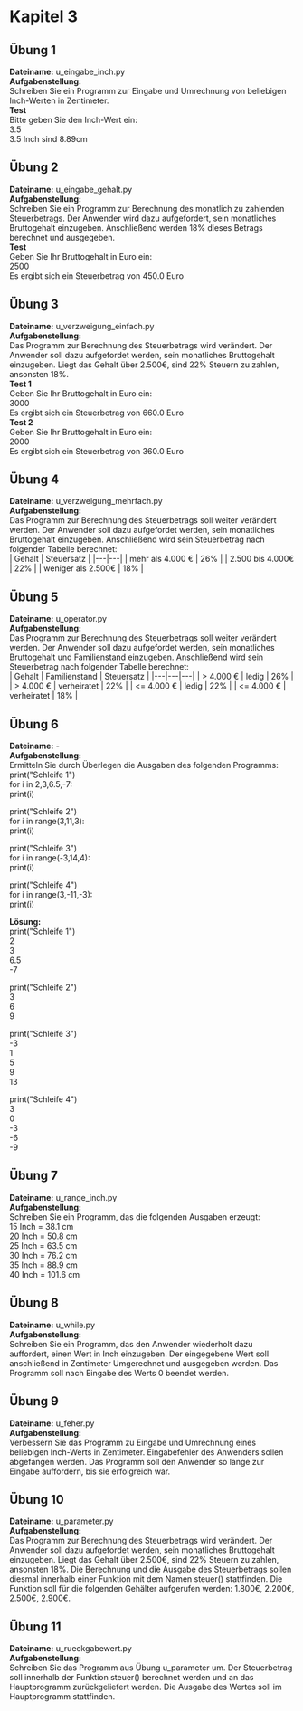 # Kapitel 3
## Übung 1
**Dateiname:** u_eingabe_inch.py  
**Aufgabenstellung:**  
Schreiben Sie ein Programm zur Eingabe und Umrechnung von beliebigen Inch-Werten in Zentimeter.  
**Test**  
Bitte geben Sie den Inch-Wert ein:  
3.5  
3.5 Inch sind 8.89cm  

## Übung 2
**Dateiname:** u_eingabe_gehalt.py  
**Aufgabenstellung:**  
Schreiben Sie ein Programm zur Berechnung des monatlich zu zahlenden Steuerbetrags. Der Anwender wird dazu aufgefordert, sein monatliches Bruttogehalt einzugeben. Anschließend werden 18% dieses Betrags berechnet und ausgegeben.  
**Test**  
Geben Sie Ihr Bruttogehalt in Euro ein:  
2500  
Es ergibt sich ein Steuerbetrag von 450.0 Euro  

## Übung 3
**Dateiname:** u_verzweigung_einfach.py  
**Aufgabenstellung:**  
Das Programm zur Berechnung des Steuerbetrags wird verändert. Der Anwender soll dazu aufgefordet werden, sein monatliches Bruttogehalt einzugeben. Liegt das Gehalt über 2.500€, sind 22% Steuern zu zahlen, ansonsten 18%.  
**Test 1**  
Geben Sie Ihr Bruttogehalt in Euro ein:  
3000  
Es ergibt sich ein Steuerbetrag von 660.0 Euro  
**Test 2**  
Geben Sie Ihr Bruttogehalt in Euro ein:  
2000  
Es ergibt sich ein Steuerbetrag von 360.0 Euro  

## Übung 4
**Dateiname:** u_verzweigung_mehrfach.py  
**Aufgabenstellung:**  
Das Programm zur Berechnung des Steuerbetrags soll weiter verändert werden. Der Anwender soll dazu aufgefordet werden, sein monatliches Bruttogehalt einzugeben. Anschließend wird sein Steuerbetrag nach folgender Tabelle berechnet:  
| Gehalt | Steuersatz |
|---|---|
| mehr als 4.000 € | 26% |
| 2.500 bis 4.000€ | 22% |
| weniger als 2.500€ | 18% |

## Übung 5
**Dateiname:** u_operator.py  
**Aufgabenstellung:**  
Das Programm zur Berechnung des Steuerbetrags soll weiter verändert werden. Der Anwender soll dazu aufgefordet werden, sein monatliches Bruttogehalt und Familienstand einzugeben. Anschließend wird sein Steuerbetrag nach folgender Tabelle berechnet:  
| Gehalt | Familienstand | Steuersatz |
|---|---|---|
| > 4.000 € | ledig | 26% |
| > 4.000 € | verheiratet | 22% |
| <= 4.000 € | ledig | 22% |
| <= 4.000 € | verheiratet | 18% |

## Übung 6
**Dateiname:** -   
**Aufgabenstellung:**  
Ermitteln Sie durch Überlegen die Ausgaben des folgenden Programms:  
print("Schleife 1")  
for i in 2,3,6.5,-7:  
  print(i)

print("Schleife 2")  
for i in range(3,11,3):  
  print(i)  

print("Schleife 3")  
for i in range(-3,14,4):  
  print(i)  

print("Schleife 4")  
for i in range(3,-11,-3):  
  print(i)  

**Lösung:**  
print("Schleife 1")  
2  
3  
6.5  
-7  

print("Schleife 2")  
3  
6  
9  

print("Schleife 3")  
-3  
1  
5  
9  
13  

print("Schleife 4")  
3  
0  
-3  
-6  
-9  

## Übung 7
**Dateiname:** u_range_inch.py  
**Aufgabenstellung:**  
Schreiben Sie ein Programm, das die folgenden Ausgaben erzeugt:  
15 Inch = 38.1 cm  
20 Inch = 50.8 cm  
25 Inch = 63.5 cm  
30 Inch = 76.2 cm  
35 Inch = 88.9 cm  
40 Inch = 101.6 cm  

## Übung 8
**Dateiname:** u_while.py  
**Aufgabenstellung:**  
Schreiben Sie ein Programm, das den Anwender wiederholt dazu auffordert, einen Wert in Inch einzugeben. Der eingegebene Wert soll anschließend in Zentimeter Umgerechnet und ausgegeben werden. Das Programm soll nach Eingabe des Werts 0 beendet werden.  

## Übung 9
**Dateiname:** u_feher.py  
**Aufgabenstellung:**  
Verbessern Sie das Programm zu Eingabe und Umrechnung eines beliebigen Inch-Werts in Zentimeter. Eingabefehler des Anwenders sollen abgefangen werden. Das Programm soll den Anwender so lange zur Eingabe auffordern, bis sie erfolgreich war.  

## Übung 10
**Dateiname:** u_parameter.py  
**Aufgabenstellung:**  
Das Programm zur Berechnung des Steuerbetrags wird verändert. Der Anwender soll dazu aufgefordet werden, sein monatliches Bruttogehalt einzugeben. Liegt das Gehalt über 2.500€, sind 22% Steuern zu zahlen, ansonsten 18%. Die Berechnung und die Ausgabe des Steuerbetrags sollen diesmal innerhalb einer Funktion mit dem Namen steuer() stattfinden. Die Funktion soll für die folgenden Gehälter aufgerufen werden: 1.800€, 2.200€, 2.500€, 2.900€.  

## Übung 11
**Dateiname:** u_rueckgabewert.py  
**Aufgabenstellung:**  
Schreiben Sie das Programm aus Übung u_parameter um. Der Steuerbetrag soll innerhalb der Funktion steuer() berechnet werden und an das Hauptprogramm zurückgeliefert werden. Die Ausgabe des Wertes soll im Hauptprogramm stattfinden.  
